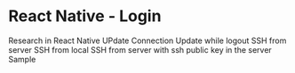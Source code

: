 # React Native - Login
Research in React Native
UPdate Connection
Update while logout
SSH from server
SSH from local
SSH from server with ssh public key in the server
Sample
